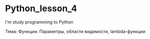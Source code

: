 # Python_lesson_4
I'm study programming to Python

Тема: Функции. Параметры, области видимости, lambda-функции
